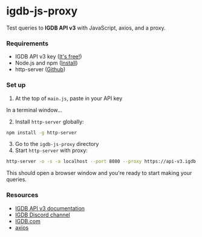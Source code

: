 # igdb-js-proxy

Test queries to **IGDB API v3** with JavaScript, axios, and a proxy.

### Requirements
* IGDB API v3 key ([It's free!](https://api.igdb.com/signup))
* Node.js and npm ([Install](https://www.npmjs.com/get-npm))
* http-server ([Github](https://github.com/indexzero/http-server))

### Set up
1. At the top of `main.js`, paste in your API key

In a terminal window...

2. Install `http-server` globally:
```bash
npm install -g http-server
```
3. Go to the `igdb-js-proxy` directory
4. Start `http-server` with proxy:
```bash
http-server -o -s -a localhost --port 8080 --proxy https://api-v3.igdb.com
```
This should open a browser window and you're ready to start making your queries.

### Resources
* [IGDB API v3 documentation](https://api-docs.igdb.com/)
* [IGDB Discord channel](https://discord.gg/WvBNFRu)
* [IGDB.com](IGDB.com)
* [axios](https://github.com/axios/axios)


